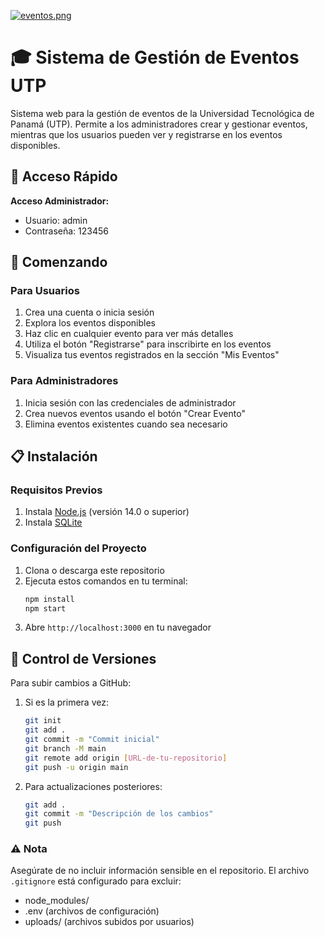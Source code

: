 [![eventos.png](https://i.postimg.cc/vHt4LFhf/eventos.png)](https://postimg.cc/fJkWDP6R)

# 🎓 Sistema de Gestión de Eventos UTP

Sistema web para la gestión de eventos de la Universidad Tecnológica de Panamá (UTP). Permite a los administradores crear y gestionar eventos, mientras que los usuarios pueden ver y registrarse en los eventos disponibles.

## 🔑 Acceso Rápido

**Acceso Administrador:**
- Usuario: admin
- Contraseña: 123456

## 🚀 Comenzando

### Para Usuarios
1. Crea una cuenta o inicia sesión
2. Explora los eventos disponibles
3. Haz clic en cualquier evento para ver más detalles
4. Utiliza el botón "Registrarse" para inscribirte en los eventos
5. Visualiza tus eventos registrados en la sección "Mis Eventos"

### Para Administradores
1. Inicia sesión con las credenciales de administrador
2. Crea nuevos eventos usando el botón "Crear Evento"
3. Elimina eventos existentes cuando sea necesario

## 📋 Instalación

### Requisitos Previos
1. Instala [Node.js](https://nodejs.org/) (versión 14.0 o superior)
2. Instala [SQLite](https://www.sqlite.org/download.html)

### Configuración del Proyecto
1. Clona o descarga este repositorio
2. Ejecuta estos comandos en tu terminal:
   ```bash
   npm install
   npm start
   ```
3. Abre `http://localhost:3000` en tu navegador

## 🔄 Control de Versiones

Para subir cambios a GitHub:

1. Si es la primera vez:
   ```bash
   git init
   git add .
   git commit -m "Commit inicial"
   git branch -M main
   git remote add origin [URL-de-tu-repositorio]
   git push -u origin main
   ```

2. Para actualizaciones posteriores:
   ```bash
   git add .
   git commit -m "Descripción de los cambios"
   git push
   ```

### ⚠️ Nota
Asegúrate de no incluir información sensible en el repositorio. El archivo `.gitignore` está configurado para excluir:
- node_modules/
- .env (archivos de configuración)
- uploads/ (archivos subidos por usuarios)